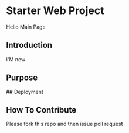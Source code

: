 # Starter Web Project
Hello Main Page
## Introduction 
I'M new
## Purpose

## Deployment

## How To Contribute
Please fork this repo and then issue poll request
